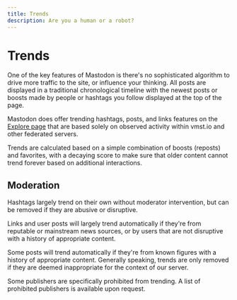 ```yaml
---
title: Trends
description: Are you a human or a robot?
---
```


# Trends

One of the key features of Mastodon is there's no sophisticated algorithm to drive more traffic to the site, or influence your thinking.
All posts are displayed in a traditional chronological timeline with the newest posts or boosts made by people or hashtags you follow displayed at the top of the page.

Mastodon does offer trending hashtags, posts, and links features on the [Explore page](https://vmst.io/explore) that are based solely on observed activity within vmst.io and other federated servers.

Trends are calculated based on a simple combination of boosts (reposts) and favorites, with a decaying score to make sure that older content cannot trend forever based on additional interactions.

## Moderation

Hashtags largely trend on their own without moderator intervention, but can be removed if they are abusive or disruptive.

Links and user posts will largely trend automatically if they're from reputable or mainstream news sources, or by users that are not disruptive with a history of appropriate content.

Some posts will trend automatically if they're from known figures with a history of appropriate content.
Generally speaking, trends are only removed if they are deemed inappropriate for the context of our server.

Some publishers are specifically prohibited from trending.
A list of prohibited publishers is available upon request.
